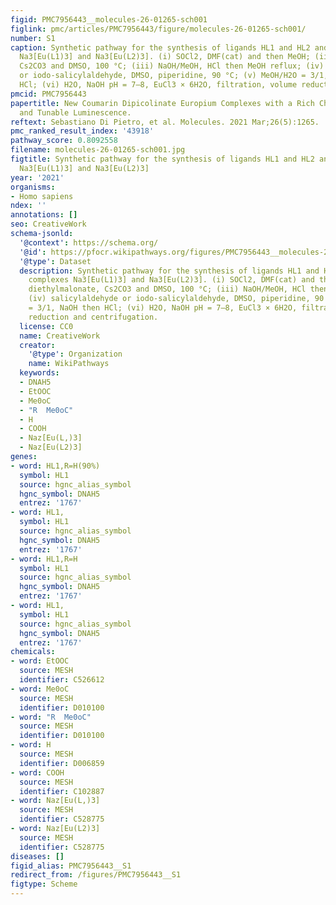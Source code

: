 ```yaml
---
figid: PMC7956443__molecules-26-01265-sch001
figlink: pmc/articles/PMC7956443/figure/molecules-26-01265-sch001/
number: S1
caption: Synthetic pathway for the synthesis of ligands HL1 and HL2 and tris complexes
  Na3[Eu(L1)3] and Na3[Eu(L2)3]. (i) SOCl2, DMF(cat) and then MeOH; (ii) diethylmalonate,
  Cs2CO3 and DMSO, 100 °C; (iii) NaOH/MeOH, HCl then MeOH reflux; (iv) salicylaldehyde
  or iodo-salicylaldehyde, DMSO, piperidine, 90 °C; (v) MeOH/H2O = 3/1, NaOH then
  HCl; (vi) H2O, NaOH pH = 7–8, EuCl3 × 6H2O, filtration, volume reduction and centrifugation.
pmcid: PMC7956443
papertitle: New Coumarin Dipicolinate Europium Complexes with a Rich Chemical Speciation
  and Tunable Luminescence.
reftext: Sebastiano Di Pietro, et al. Molecules. 2021 Mar;26(5):1265.
pmc_ranked_result_index: '43918'
pathway_score: 0.8092558
filename: molecules-26-01265-sch001.jpg
figtitle: Synthetic pathway for the synthesis of ligands HL1 and HL2 and tris complexes
  Na3[Eu(L1)3] and Na3[Eu(L2)3]
year: '2021'
organisms:
- Homo sapiens
ndex: ''
annotations: []
seo: CreativeWork
schema-jsonld:
  '@context': https://schema.org/
  '@id': https://pfocr.wikipathways.org/figures/PMC7956443__molecules-26-01265-sch001.html
  '@type': Dataset
  description: Synthetic pathway for the synthesis of ligands HL1 and HL2 and tris
    complexes Na3[Eu(L1)3] and Na3[Eu(L2)3]. (i) SOCl2, DMF(cat) and then MeOH; (ii)
    diethylmalonate, Cs2CO3 and DMSO, 100 °C; (iii) NaOH/MeOH, HCl then MeOH reflux;
    (iv) salicylaldehyde or iodo-salicylaldehyde, DMSO, piperidine, 90 °C; (v) MeOH/H2O
    = 3/1, NaOH then HCl; (vi) H2O, NaOH pH = 7–8, EuCl3 × 6H2O, filtration, volume
    reduction and centrifugation.
  license: CC0
  name: CreativeWork
  creator:
    '@type': Organization
    name: WikiPathways
  keywords:
  - DNAH5
  - EtOOC
  - Me0oC
  - "R  Me0oC"
  - H
  - COOH
  - Naz[Eu(L,)3]
  - Naz[Eu(L2)3]
genes:
- word: HL1,R=H(90%)
  symbol: HL1
  source: hgnc_alias_symbol
  hgnc_symbol: DNAH5
  entrez: '1767'
- word: HL1,
  symbol: HL1
  source: hgnc_alias_symbol
  hgnc_symbol: DNAH5
  entrez: '1767'
- word: HL1,R=H
  symbol: HL1
  source: hgnc_alias_symbol
  hgnc_symbol: DNAH5
  entrez: '1767'
- word: HL1,
  symbol: HL1
  source: hgnc_alias_symbol
  hgnc_symbol: DNAH5
  entrez: '1767'
chemicals:
- word: EtOOC
  source: MESH
  identifier: C526612
- word: Me0oC
  source: MESH
  identifier: D010100
- word: "R  Me0oC"
  source: MESH
  identifier: D010100
- word: H
  source: MESH
  identifier: D006859
- word: COOH
  source: MESH
  identifier: C102887
- word: Naz[Eu(L,)3]
  source: MESH
  identifier: C528775
- word: Naz[Eu(L2)3]
  source: MESH
  identifier: C528775
diseases: []
figid_alias: PMC7956443__S1
redirect_from: /figures/PMC7956443__S1
figtype: Scheme
---
```

